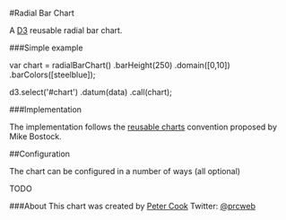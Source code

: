 #Radial Bar Chart

A [D3](http://d3js.org) reusable radial bar chart.

###Simple example

  var chart = radialBarChart()
    .barHeight(250)
    .domain([0,10])
    .barColors([steelblue]);

  d3.select('#chart')
    .datum(data)
    .call(chart);

###Implementation

The implementation follows the [reusable charts](http://bost.ocks.org/mike/chart/) convention proposed by Mike Bostock.

##Configuration

The chart can be configured in a number of ways (all optional)

TODO 

###About
This chart was created by [Peter Cook](http://prcweb.co.uk)
Twitter: [@prcweb](http://twitter.com/prcweb)
